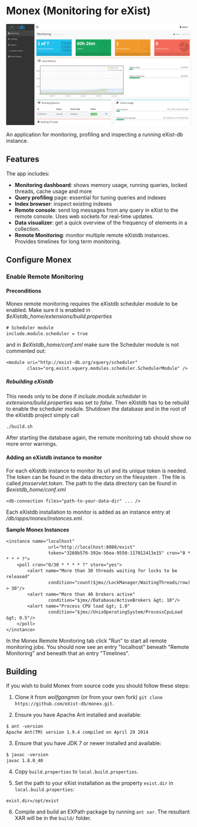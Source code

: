 # Monex (Monitoring for eXist)

![Image](resources/img/screenshot.png?raw=true)

An application for monitoring, profiling and inspecting a running eXist-db instance. 

## Features
The app includes:

* **Monitoring dashboard**: shows memory usage, running queries, locked threads, cache usage and more
* **Query profiling** page: essential for tuning queries and indexes
* **Index browser**: inspect existing indexes
* **Remote console**: send log messages from any query in eXist to the remote console.
Uses web sockets for real-time updates.
* **Data visualizer**: get a quick overview of the frequency of elements in a collection.
* **Remote Monitoring**: monitor multiple remote eXistdb instances. Provides timelines for long term monitoring.

## Configure Monex

### Enable Remote Monitoring

#### Preconditions
Monex remote monitoring requires the eXistdb scheduler module to be enabled. Make sure it is enabled in *$eXistdb_home/extensions/build.properties*

	# Scheduler module
	include.module.scheduler = true
	
and in *$eXistdb_home/conf.xml* make sure the Scheduler module is not commented out: 
 
	<module uri="http://exist-db.org/xquery/scheduler" 
			class="org.exist.xquery.modules.scheduler.SchedulerModule" />
			

##### Rebuilding eXistdb 
This needs only to be done if *include.module.scheduler* in *extensions/build.properties* was set to *false*. Then eXistdb has to be rebuild to enable the scheduler module. Shutdown the database and in the root of the eXistdb project simply call

	./build.sh 

After starting the database again, the remote monitoring tab should show no more error warnings. 

#### Adding an eXistdb instance to monitor
For each eXistdb instance to monitor its url and its unique token is needed. The token can be found in the data directory on the filesystem . The file is called *jmxservlet.token*. The path to the data directory can be found in *$existdb_home/conf.xml* 
	
	<db-connection files="path-to-your-data-dir" ... />

Each eXistdb installation to monitor is added as an instance entry at */db/apps/monex/instances.xml*. 

**Sample Monex Instances**

	<instance name="localhost" 
	    			url="http://localhost:8080/exist" 
	    			token="3268b570-392e-56ea-9550-117012413e15" cron="0 * * * * ?">
    	<poll cron="0/30 * * * * ?" store="yes">
       		<alert name="More than 30 threads waiting for locks to be released" 
            		condition="count($jmx//LockManager/WaitingThreads/row) > 30"/>
			<alert name="More than 40 brokers active" 
            		condition="$jmx//Database/ActiveBrokers &gt; 10"/>
			<alert name="Process CPU load &gt; 1.0" 
            		condition="$jmx//UnixOperatingSystem/ProcessCpuLoad &gt; 0.5"/>
		</poll>
	</instance>

In the Monex Remote Monitoring tab click "Run" to start all remote monitoring jobs. You should now see an entry "localhost" beneath "Remote Monitoring" and beneath that an entry "Timelines".


Building
--------
If you wish to build Monex from source code you should follow these steps:

1. Clone it from *wolfgangmm* (or from your own fork) `git clone https://github.com/eXist-db/monex.git`.

2. Ensure you have Apache Ant installed and available:
```
$ ant -version
Apache Ant(TM) version 1.9.4 compiled on April 29 2014
```

3. Ensure that you have JDK 7 or newer installed and available:
```
$ javac -version
javac 1.8.0_40
```

4. Copy `build.properties` to `local.build.properties`.

5. Set the path to your eXist installation as the property `exist.dir` in  `local.build.properties`:
```
exist.dir=/opt/exist
```

6. Compile and build an EXPath package by running `ant xar`. The resultant XAR will be in the `build/` folder.

